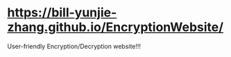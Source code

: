 # https://bill-yunjie-zhang.github.io/EncryptionWebsite/

User-friendly Encryption/Decryption website!!!
